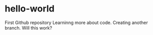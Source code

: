 # hello-world
First Github repository
Learninng more about code.
Creating another branch.
Will this work?
